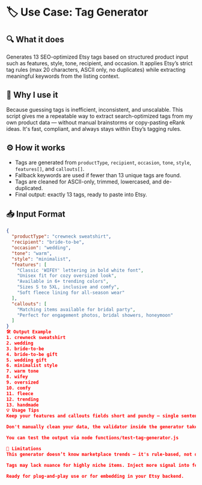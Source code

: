 # 🏷️ Use Case: Tag Generator

## 🔍 What it does
Generates 13 SEO-optimized Etsy tags based on structured product input such as features, style, tone, recipient, and occasion. It applies Etsy’s strict tag rules (max 20 characters, ASCII only, no duplicates) while extracting meaningful keywords from the listing context.

## 🧠 Why I use it
Because guessing tags is inefficient, inconsistent, and unscalable. This script gives me a repeatable way to extract search-optimized tags from my own product data — without manual brainstorms or copy-pasting eRank ideas. It's fast, compliant, and always stays within Etsy’s tagging rules.

## ⚙️ How it works
- Tags are generated from `productType`, `recipient`, `occasion`, `tone`, `style`, `features[]`, and `callouts[]`.
- Fallback keywords are used if fewer than 13 unique tags are found.
- Tags are cleaned for ASCII-only, trimmed, lowercased, and de-duplicated.
- Final output: exactly 13 tags, ready to paste into Etsy.

## 📥 Input Format
```json
{
  "productType": "crewneck sweatshirt",
  "recipient": "bride-to-be",
  "occasion": "wedding",
  "tone": "warm",
  "style": "minimalist",
  "features": [
    "Classic 'WIFEY' lettering in bold white font",
    "Unisex fit for cozy oversized look",
    "Available in 6+ trending colors",
    "Sizes S to 5XL, inclusive and comfy",
    "Soft fleece lining for all-season wear"
  ],
  "callouts": [
    "Matching items available for bridal party",
    "Perfect for engagement photos, bridal showers, honeymoon"
  ]
}
🛠️ Output Example
1. crewneck sweatshirt
2. wedding
3. bride-to-be
4. bride-to-be gift
5. wedding gift
6. minimalist style
7. warm tone
8. wifey
9. oversized
10. comfy
11. fleece
12. trending
13. handmade
💡 Usage Tips
Keep your features and callouts fields short and punchy — single sentences work best.

Don't manually clean your data, the validator inside the generator takes care of length, ASCII and uniqueness.

You can test the output via node functions/test-tag-generator.js

🚧 Limitations
This generator doesn’t know marketplace trends — it's rule-based, not data-trained. You can always layer trend data later.

Tags may lack nuance for highly niche items. Inject more signal into features if needed.

Ready for plug-and-play use or for embedding in your Etsy backend.
